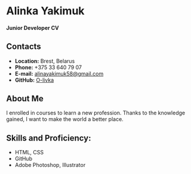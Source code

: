 # Alinka Yakimuk
#### Junior Developer CV
## Contacts
* **Location:** Brest, Belarus
* **Phone:** +375 33 640 79 07
* **E-mail:** alinayakimuk58@gmail.com
* **GitHub:** [O-livka](https://github.com/O-livka)
## About Me
I enrolled in courses to learn a new profession.  Thanks to the knowledge gained, I want to make the world a better place.
## **Skills and Proficiency:**
* HTML, CSS
* GitHub
* Adobe Photoshop, Illustrator

